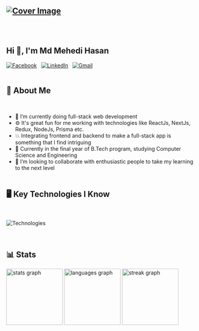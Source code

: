 [![Cover Image](https://i.ibb.co/Np1fjpR/github-cover-image.png)](https://www.linkedin.com/in/mehedi-hasan-5322a920b)
---
<br><br>

## Hi 👋, I'm Md Mehedi Hasan

[![Facebook](https://i.ibb.co/mB9Y8Xb/facebook.png)](https://web.facebook.com/profile.php?id=100004101130146) &nbsp; [![LinkedIn](https://i.ibb.co/NYNRwxs/linkedin.png)](https://www.linkedin.com/in/mehedi-hasan-5322a920b) &nbsp;  [![Gmail](https://i.ibb.co/3Mq1hth/gmail.png)](mailto:mehedih20@gmail.com)
<br><br>


## 👨 About Me
<br>

- 🔭 I’m currently doing full-stack web development
- ⚙  It's great fun for me working with technologies like ReactJs, NextJs, Redux, NodeJs, Prisma etc.
- 💥 Integrating frontend and backend to make a full-stack app is something that I find intriguing
- 📕 Currently in the final year of B.Tech program, studying Computer Science and Engineering
- 👯 I’m looking to collaborate with enthusiastic people to take my learning to the next level
<br><br>


## 🖥 Key Technologies I Know
<br>

![Technologies](https://i.ibb.co/m5DCb08/github-technologies.png)

<br>
<div>
  <h2>📊 Stats</h2>
  
  <img src="https://github-readme-stats.vercel.app/api?username=mehedih20&hide_title=false&hide_rank=false&show_icons=true&include_all_commits=true&count_private=true&disable_animations=false&theme=nightowl&locale=en&hide_border=true&order=1&custom_title=A%20Look%20at%20My%20Github" height="150" alt="stats graph"  />
  <img src="https://github-readme-stats.vercel.app/api/top-langs?username=mehedih20&locale=en&hide_title=false&layout=compact&card_width=320&langs_count=6&theme=nightowl&hide_border=true&order=2&custom_title=Languages%20I%20code%20in%20most%20" height="150" alt="languages graph"  />
  <img src="https://streak-stats.demolab.com?user=mehedih20&theme=nightowl&hide_border=true" height="150" alt="streak graph"  />
</div>

<br>
